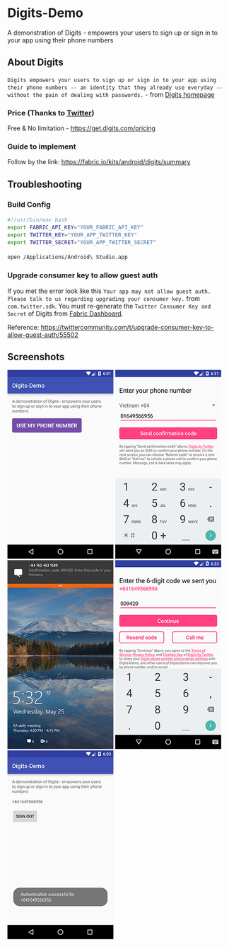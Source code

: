 # Digits-Demo
A demonstration of Digits - empowers your users to sign up or sign in to your app using their phone numbers

## About Digits
`Digits empowers your users to sign up or sign in to your app using their phone numbers -- an identity that they already use everyday -- without the pain of dealing with passwords.` - from [Digits homepage](https://get.digits.com/phone-based-sign-in)

### Price (Thanks to [Twitter](https://twitter.com/digits))
Free & No limitation - https://get.digits.com/pricing

### Guide to implement
Follow by the link: https://fabric.io/kits/android/digits/summary

## Troubleshooting
### Build Config
```sh
#!/usr/bin/env bash
export FABRIC_API_KEY="YOUR_FABRIC_API_KEY"
export TWITTER_KEY="YOUR_APP_TWITTER_KEY"
export TWITTER_SECRET="YOUR_APP_TWITTER_SECRET"

open /Applications/Android\ Studio.app
```

### Upgrade consumer key to allow guest auth
If you met the error look like this `Your app may not allow guest auth. Please talk to us regarding upgrading your consumer key.` from `com.twitter.sdk`. You must re-generate the `Twitter Consumer Key and Secret` of Digits from [Fabric Dashboard](https://fabric.io/dashboard).

Reference: https://twittercommunity.com/t/upgrade-consumer-key-to-allow-guest-auth/55502

## Screenshots
![](https://github.com/luongvo/Digits-Demo/blob/master/screenshots/device-2016-05-25-173130.png)
![](https://github.com/luongvo/Digits-Demo/blob/master/screenshots/device-2016-05-25-173154.png)
![](https://github.com/luongvo/Digits-Demo/blob/master/screenshots/wp_ss_20160525_0002.png)
![](https://github.com/luongvo/Digits-Demo/blob/master/screenshots/device-2016-05-25-173304.png)
![](https://github.com/luongvo/Digits-Demo/blob/master/screenshots/device-2016-05-25-173321.png)
